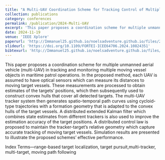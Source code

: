 ```yaml
---
title: "A Multi-UAV Coordination Scheme for Tracking Control of Multiple Moving Target Objects"
collection: publications
category: conferences
permalink: /publication/2024-Multi-UAV
excerpt: 'This paper proposes a coordination scheme for multiple unmanned aerial vehicle (multi-UAV) in tracking and monitoring multiple moving vessel objects in maritime patrol operations.'
date: 2024-11-19
venue: 'IEEE Xplore'
paperurl: 'http://Immanuel25.github.io/noelsadventure.github.io/files/2024-Multi-UAV.pdf'
slideurl: 'https://doi.org/10.1109/FORTEI-ICEE64706.2024.10824351'
bibtexurl: 'http://Immanuel25.github.io/noelsadventure.github.io/files/2024-Multi-UAV.bib'
---
```

This paper proposes a coordination scheme for multiple unmanned aerial vehicle (multi-UAV) in tracking and monitoring multiple moving vessel objects in maritime patrol operations. In the proposed method, each UAV is assumed to have optical sensors which can measure its distances to moving target vessels. These measurements are processed to obtain estimates of the targets’ positions, which then subsequently used to construct convex hulls that cover all detected targets. The multi-UAV tracker system then generates spatio-temporal path curves using cycloid-type trajectories with a formation geometry that is adapted to the convex hulls of the target vessels. A distributed extended Kalman filter which combines state estimates from different trackers is also used to improve the estimation accuracy of the target positions. A distributed control law is proposed to maintain the tracker-target’s relative geometry which capture accurate tracking of moving target vessels. Simulation results are presented to illustrate the proposed schemes’ effective performance.

Index Terms—range-based target localization, target pursuit,multi-tracker, multi-target, moving path following